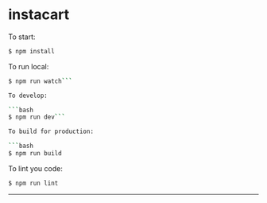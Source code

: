 # instacart

To start:

```bash
$ npm install
```

To run local:
```bash
$ npm run watch```

To develop:

```bash
$ npm run dev```

To build for production:

```bash
$ npm run build
```

To lint you code:

```bash
$ npm run lint
```


---

